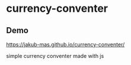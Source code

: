 # currency-conventer

## Demo

https://jakub-mas.github.io/currency-conventer/

simple currency conventer made with js

